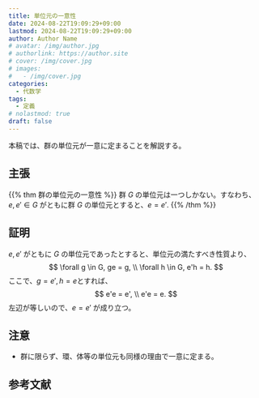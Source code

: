 ```yaml
---
title: 単位元の一意性
date: 2024-08-22T19:09:29+09:00
lastmod: 2024-08-22T19:09:29+09:00
author: Author Name
# avatar: /img/author.jpg
# authorlink: https://author.site
# cover: /img/cover.jpg
# images:
#   - /img/cover.jpg
categories:
  - 代数学
tags:
  - 定義
# nolastmod: true
draft: false
---
```


本稿では、群の単位元が一意に定まることを解説する。

<!--more-->

## 主張
{{% thm 群の単位元の一意性 %}}
群 $G$ の単位元は一つしかない。すなわち、
$e, e' \in G$ がともに群 $G$ の単位元とすると、$e = e'.$
{{% /thm %}}

## 証明
$e, e'$ がともに $G$ の単位元であったとすると、単位元の満たすべき性質より、
$$
  \forall g \in G, ge = g, \\
  \forall h \in G, e'h = h.
$$
ここで、$g = e', h = e$とすれば、
$$
  e'e = e', \\
  e'e = e.
$$
左辺が等しいので、$e = e'$ が成り立つ。

## 注意
- 群に限らず、環、体等の単位元も同様の理由で一意に定まる。

## 参考文献